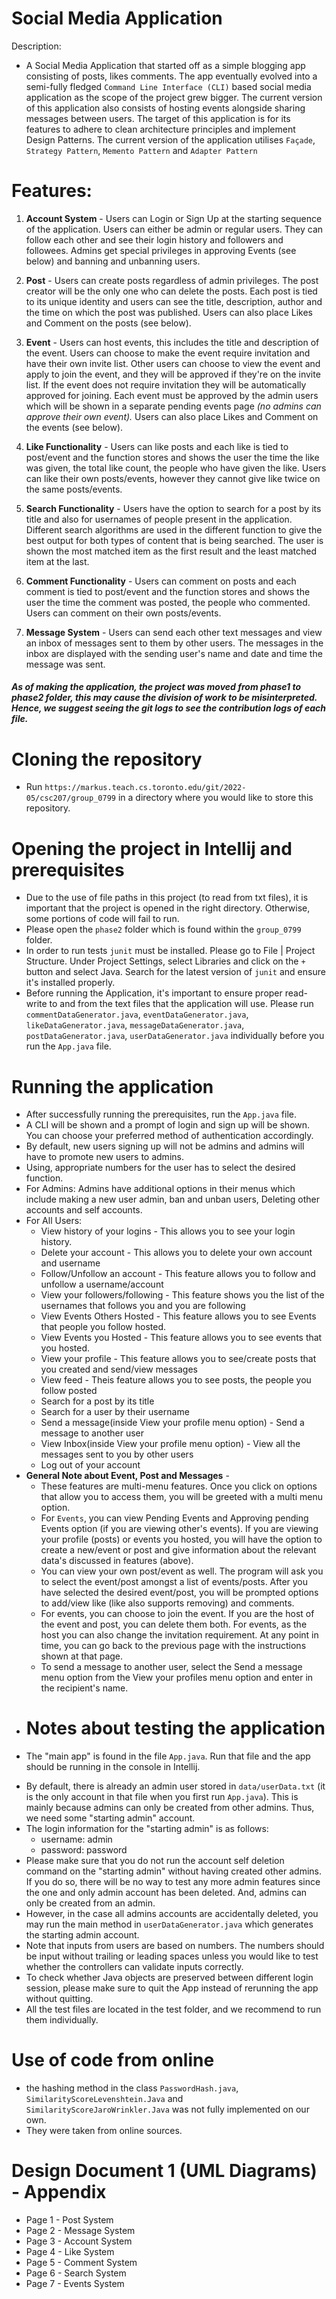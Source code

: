 # Social Media Application
Description:
- A Social Media Application that started off as a simple blogging app consisting of posts, likes comments. The app eventually evolved into a semi-fully fledged `Command Line Interface (CLI)` based social media application as the scope of the project grew bigger. The current version
of this application also consists of hosting events alongside sharing messages between users. The target of this application is for its features to adhere to clean architecture principles and implement Design Patterns. The current version of the application utilises `Façade`, `Strategy Pattern`, `Memento Pattern` and `Adapter Pattern`

# Features: 
1. **Account System** - Users can Login or Sign Up at the starting sequence of the application. Users can either be admin or regular users. They can follow each other and see their login history and followers and followees.
 Admins get special privileges in approving Events (see below) and banning and unbanning users.

2. **Post** - Users can create posts regardless of admin privileges. The post creator will be the only one who can delete the posts. Each post is tied to its unique identity and users can see the title, description, author and the time on which the post was published. Users can also place Likes and Comment on the posts (see below).
3. **Event** - Users can host events, this includes the title and description of the event. Users can choose to make the event require invitation and have their own invite list. Other users can choose to view the event and apply to join the event, and they will be approved if they're on the invite list. If the event does not require invitation they will be automatically approved for joining. Each event must be approved by the admin users which will be shown in a separate pending events page _(no admins can approve their own event)._ Users can also place Likes and Comment on the events (see below).
4. **Like Functionality** - Users can like posts and each like is tied to post/event and the function stores and shows the user the time the like was given, the total like count, the people who have given the like. Users can like their own posts/events, however they cannot give like twice on the same posts/events.
5. **Search Functionality** - Users have the option to search for a post by its title and also for usernames of people present in the application. Different search algorithms are used in the different function to give the best output for both types of content that is being searched. The user is shown the most matched item as the first result and the least matched item at the last.
6. **Comment Functionality** - Users can comment on posts and each comment is tied to post/event and the function stores and shows the user the time the comment was posted, the people who commented. Users can comment on their own posts/events.
7. **Message System** - Users can send each other text messages and view an inbox of messages sent to them by other users. The messages in the inbox are displayed with the sending user's name and date and time the message was sent.

###### **_**As of making the application, the project was moved from phase1 to phase2 folder, this may cause the division of work to be misinterpreted. Hence, we suggest seeing the git logs to see the contribution logs of each file.**_**
# Cloning the repository
- Run `https://markus.teach.cs.toronto.edu/git/2022-05/csc207/group_0799` in a directory where you would like to store this repository.

# Opening the project in Intellij and prerequisites
- Due to the use of file paths in this project (to read from txt files), it is important that the project is opened in the right directory. Otherwise, some portions of code will fail to run.
- Please open the `phase2` folder which is found within the `group_0799` folder.
- In order to run tests `junit` must be installed. Please go to File | Project Structure. Under Project Settings, select Libraries and click on the `+` button and select Java. Search for the latest version of `junit` and ensure it's installed properly.
- Before running the Application, it's important to ensure proper read-write to and from the text files that the application will use. Please run `commentDataGenerator.java`, `eventDataGenerator.java`, `likeDataGenerator.java`, `messageDataGenerator.java`, `postDataGenerator.java`, `userDataGenerator.java`
individually before you run the `App.java` file.

# Running the application
- After successfully running the prerequisites, run the `App.java` file.
- A CLI will be shown and a prompt of login and sign up will be shown. You can choose your preferred method of authentication accordingly.
- By default, new users signing up will not be admins and admins will have to promote new users to admins.
- Using, appropriate numbers for the user has to select the desired function.
- For Admins: Admins have additional options in their menus which include making a new user admin, ban and unban users, Deleting other accounts and self accounts.
- For All Users: 
  * View history of your logins - This allows you to see your login history.
  * Delete your account - This allows you to delete your own account and username
  * Follow/Unfollow an account - This feature allows you to follow and unfollow a username/account
  * View your followers/following -  This feature shows you the list of the usernames that follows you and you are following
  * View Events Others Hosted - This feature allows you to see Events that people you follow hosted.
  * View Events you Hosted - This feature allows you to see events that you hosted.
  * View your profile -  This feature allows you to see/create posts that you created and send/view messages
  * View feed - Theis feature allows you to see posts, the people you follow posted
  * Search for a post by its title 
  * Search for a user by their username
  * Send a message(inside View your profile menu option) - Send a message to another user
  * View Inbox(inside View your profile menu option) - View all the messages sent to you by other users
  * Log out of your account
- **General Note about Event, Post and Messages** - 
  * These features are multi-menu features. Once you click on options that allow you to access them, you will be greeted with a multi menu option.
  * For `Events`, you can view Pending Events and Approving pending Events option (if you are viewing other's events). If you are viewing your profile (posts) or events you hosted, you will have the option to create a new/event or post and give information about the relevant data's discussed in features (above).
  * You can view your own post/event as well. The program will ask you to select the event/post amongst a list of events/posts. After you have selected the desired event/post, you will be prompted options to add/view like (like also supports removing) and comments.
  * For events, you can choose to join the event. If you are the host of the event and post, you can delete them both. For events, as the host you can also change the invitation requirement. At any point in time, you can go back to the previous page with the instructions shown at that page.
  * To send a message to another user, select the Send a message menu option from the View your profiles menu option and enter in the recipient's name.
 
* # Notes about testing the application
* The "main app" is found in the file `App.java`. Run that file and the app should be running in the console in Intellij.
- By default, there is already an admin user stored in `data/userData.txt` (it is the only account in that file when you first run `App.java`). This is mainly because admins can only be created from other admins. Thus, we need some "starting admin" account.
- The login information for the "starting admin" is as follows:
    - username: admin
    - password: password
- Please make sure that you do not run the account self deletion command on the "starting admin" without having created other admins. If you do so, there will be no way to test any more admin features since the one and only admin account has been deleted. And, admins can only be created from an admin. 
- However, in the case all admins accounts are accidentally deleted, you may run the main method in `userDataGenerator.java` which generates the starting admin account.
- Note that inputs from users are based on numbers. The numbers should be input without trailing or leading spaces unless you would like to test whether the controllers can validate inputs correctly. 
- To check whether Java objects are preserved between different login session, please make sure to quit the App instead of rerunning the app without quitting.
- All the test files are located in the test folder, and we recommend to run them individually. 

# Use of code from online 
- the hashing method in the class `PasswordHash.java`, `SimilarityScoreLevenshtein.Java` and `SimilarityScoreJaroWrinkler.Java` was not fully implemented on our own.
- They were taken from online sources.

# Design Document 1 (UML Diagrams) - Appendix

- Page 1 - Post System
- Page 2 - Message System
- Page 3 - Account System
- Page 4 - Like System
- Page 5 - Comment System
- Page 6 - Search System
- Page 7 - Events System
